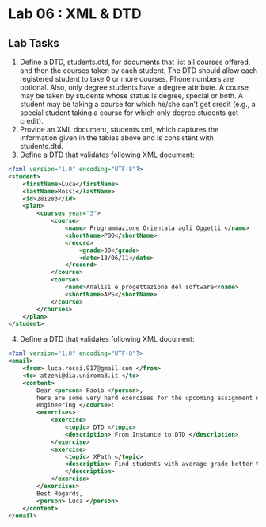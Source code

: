 # Lab 06 : XML & DTD

## Lab Tasks
1. Define a DTD, students.dtd, for documents that list all courses offered, and then the courses taken by each student. The DTD should allow each registered student to take 0 or more courses. Phone numbers are optional. Also, only degree students have a degree attribute. A course may be taken by students whose status is degree, special or both. A student may be taking a course for which he/she can’t get credit (e.g., a special student taking a course for which only degree students get credit).
2. Provide an XML document, students.xml, which captures the information given in the tables above and is consistent with students.dtd.
3. Define a DTD that validates following XML document:
```xml
<?xml version="1.0" encoding="UTF‐8"?>
<student>
	<firstName>Luca</firstName>
	<lastName>Rossi</lastName>
	<id>281283</id>
	<plan>
		<courses year="3">
			<course>
				<name> Programmazione Orientata agli Oggetti </name>
				<shortName>POO</shortName>
				<record>
					<grade>30</grade>
					<date>13/06/11</date>
				</record>
			</course>
			<course>
				<name>Analisi e progettazione del software</name>
				<shortName>APS</shortName>
			</course>
		</courses>
	</plan>
</student>
```
4. Define a DTD that validates following XML document:
```xml
<?xml version="1.0" encoding="UTF‐8"?>
<email>
	<from> luca.rossi.917@gmail.com </from>
	<to> atzeni@dia.uniroma3.it </to>
	<content>
		Dear <person> Paolo </person>,
		here are some very hard exercises for the upcoming assignment of <course> web
		engineering </course>:
		<exercises>
			<exercise>
				<topic> DTD </topic>
				<description> From Instance to DTD </description>
			</exercise>
			<exercise>
				<topic> XPath </topic>
				<description> Find students with average grade better than 26
				</description>
			</exercise>
		</exercises>
		Best Regards,
		<person> Luca </person>
	</content>
</email>
```